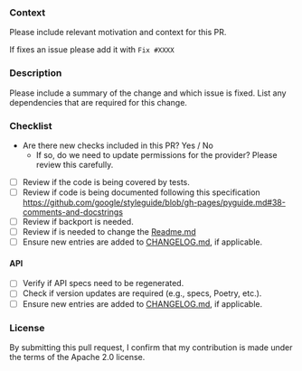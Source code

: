 ### Context

Please include relevant motivation and context for this PR.

If fixes an issue please add it with `Fix #XXXX`

### Description

Please include a summary of the change and which issue is fixed. List any dependencies that are required for this change.

### Checklist

- Are there new checks included in this PR? Yes / No
  - If so, do we need to update permissions for the provider? Please review this carefully.
- [ ] Review if the code is being covered by tests.
- [ ] Review if code is being documented following this specification https://github.com/google/styleguide/blob/gh-pages/pyguide.md#38-comments-and-docstrings
- [ ] Review if backport is needed.
- [ ] Review if is needed to change the [Readme.md](https://github.com/prowler-cloud/prowler/blob/master/README.md)
- [ ] Ensure new entries are added to [CHANGELOG.md](https://github.com/prowler-cloud/prowler/blob/master/prowler/CHANGELOG.md), if applicable.

#### API

- [ ] Verify if API specs need to be regenerated.
- [ ] Check if version updates are required (e.g., specs, Poetry, etc.).
- [ ] Ensure new entries are added to [CHANGELOG.md](https://github.com/prowler-cloud/prowler/blob/master/api/CHANGELOG.md), if applicable.

### License

By submitting this pull request, I confirm that my contribution is made under the terms of the Apache 2.0 license.
